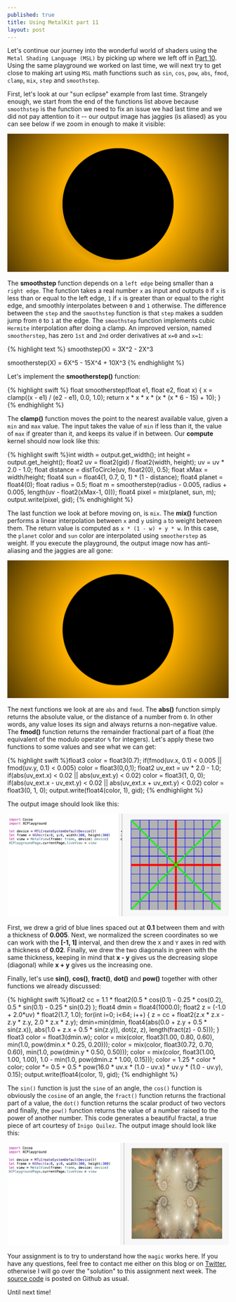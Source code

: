 ```yaml
---
published: true
title: Using MetalKit part 11
layout: post
---
```

Let's continue our journey into the wonderful world of shaders using the `Metal Shading Language (MSL)` by picking up where we left off in [Part 10](http://mhorga.org/2016/05/02/using-metalkit-part-10.html). Using the same playground we worked on last time, we will next try to get close to making art using `MSL` math functions such as `sin`, `cos`, `pow`, `abs`, `fmod`, `clamp`, `mix`, `step` and `smoothstep`. 

First, let's look at our "sun eclipse" example from last time. Strangely enough, we start from the end of the functions list above because `smoothstep` is the function we need to fix an issue we had last time and we did not pay attention to it -- our output image has jaggies (is aliased) as you can see below if we zoom in enough to make it visible:

![alt text](https://github.com/Swiftor/Metal/raw/master/images/chapter11_1.png "1")

The __smoothstep__ function depends on a `left edge` being smaller than a `right edge`. The function takes a real number `x` as input and outputs `0` if `x` is less than or equal to the left edge, `1` if `x` is greater than or equal to the right edge, and smoothly interpolates between `0` and `1` otherwise. The difference between the `step` and the `smoothstep` function is that `step` makes a sudden jump from `0` to `1` at the edge. The `smoothstep` function implements cubic `Hermite` interpolation after doing a clamp. An improved version, named `smootherstep`, has zero `1st` and `2nd` order derivatives at `x=0` and `x=1`:

{% highlight text %}
smoothstep(X) = 3X^2 - 2X^3

smootherstep(X) = 6X^5 - 15X^4 + 10X^3
{% endhighlight %}

Let's implement the __smootherstep()__ function:

{% highlight swift %}
float smootherstep(float e1, float e2, float x)
{
    x = clamp((x - e1) / (e2 - e1), 0.0, 1.0);
    return x * x * x * (x * (x * 6 - 15) + 10);
}
{% endhighlight %}

The __clamp()__ function moves the point to the nearest available value, given a `min` and `max` value. The input takes the value of `min` if less than it, the value of `max` if greater than it, and keeps its value if in between. Our __compute__ kernel should now look like this:

{% highlight swift %}int width = output.get_width();
int height = output.get_height();
float2 uv = float2(gid) / float2(width, height);
uv = uv * 2.0 - 1.0;
float distance = distToCircle(uv, float2(0), 0.5);
float xMax = width/height;
float4 sun = float4(1, 0.7, 0, 1) * (1 - distance);
float4 planet = float4(0);
float radius = 0.5;
float m = smootherstep(radius - 0.005, radius + 0.005, length(uv - float2(xMax-1, 0)));
float4 pixel = mix(planet, sun, m);
output.write(pixel, gid);
{% endhighlight %}

The last function we look at before moving on, is `mix`. The __mix()__ function performs a linear interpolation between `x` and `y` using `a` to weight between them. The return value is computed as `x * (1 - w) + y * w`. In this case, the `planet` color and `sun` color are interpolated using `smootherstep` as weight. If you execute the playground, the output image now has anti-aliasing and the jaggies are all gone:

![alt text](https://github.com/Swiftor/Metal/raw/master/images/chapter11_2.png "2")

The next functions we look at are `abs` and `fmod`. The __abs()__ function simply returns the absolute value, or the distance of a number from `0`. In other words, any value loses its sign and always returns a non-negative value. The __fmod()__ function returns the remainder fractional part of a float (the equivalent of the modulo operator `%` for integers). Let's apply these two functions to some values and see what we can get:  

{% highlight swift %}float3 color = float3(0.7);
if(fmod(uv.x, 0.1) < 0.005 || fmod(uv.y, 0.1) < 0.005) color = float3(0,0,1);
float2 uv_ext = uv * 2.0 - 1.0;
if(abs(uv_ext.x) < 0.02 || abs(uv_ext.y) < 0.02) color = float3(1, 0, 0);
if(abs(uv_ext.x - uv_ext.y) < 0.02 || abs(uv_ext.x + uv_ext.y) < 0.02) color = float3(0, 1, 0);
output.write(float4(color, 1), gid);
{% endhighlight %}

The output image should look like this:

![alt text](https://github.com/Swiftor/Metal/raw/master/images/chapter11_3.png "3")

First, we drew a grid of blue lines spaced out at __0.1__ between them and with a thickness of __0.005__. Next, we normalized the screen coordinates so we can work with the __[-1, 1]__ interval, and then drew the `X` and `Y` axes in red with a thickness of __0.02__. Finally, we drew the two diagonals in green with the same thickness, keeping in mind that __x - y__ gives us the decreasing slope (diagonal) while __x + y__ gives us the increasing one. 

Finally, let's use __sin()__, __cos()__, __fract()__, __dot()__ and __pow()__ together with other functions we already discussed:

{% highlight swift %}float2 cc = 1.1 * float2(0.5 * cos(0.1) - 0.25 * cos(0.2), 0.5 * sin(0.1) - 0.25 * sin(0.2) );
float4 dmin = float4(1000.0);
float2 z = (-1.0 + 2.0*uv) * float2(1.7, 1.0);
for(int i=0; i<64; i++) {
    z = cc + float2(z.x * z.x - z.y * z.y, 2.0 * z.x * z.y);
    dmin=min(dmin, float4(abs(0.0 + z.y + 0.5 * sin(z.x)), abs(1.0 + z.x + 0.5 * sin(z.y)), dot(z, z), length(fract(z) - 0.5)));
}
float3 color = float3(dmin.w);
color = mix(color, float3(1.00, 0.80, 0.60), min(1.0, pow(dmin.x * 0.25, 0.20)));
color = mix(color, float3(0.72, 0.70, 0.60), min(1.0, pow(dmin.y * 0.50, 0.50)));
color = mix(color, float3(1.00, 1.00, 1.00), 1.0 - min(1.0, pow(dmin.z * 1.00, 0.15)));
color = 1.25 * color * color;
color *= 0.5 + 0.5 * pow(16.0 * uv.x * (1.0 - uv.x) * uv.y * (1.0 - uv.y), 0.15);
output.write(float4(color, 1), gid);
{% endhighlight %}

The `sin()` function is just the `sine` of an angle, the `cos()` function is obviously the `cosine` of an angle, the `fract()` function returns the fractional part of a value, the `dot()` function returns the scalar product of two vectors and finally, the `pow()` function returns the value of a number raised to the power of another number. This code generates a beautiful fractal, a true piece of art courtesy of `Inigo Quilez`. The output image should look like this:

![alt text](https://github.com/Swiftor/Metal/raw/master/images/chapter11_4.png "4")

Your assignment is to try to understand how the `magic` works here. If you have any questions, feel free to contact me either on this blog or on [Twitter](https://twitter.com/mhorga_), otherwise I will go over the "solution" to this assignment next week. The [source code](https://github.com/Swiftor/Metal) is posted on Github as usual.

Until next time!